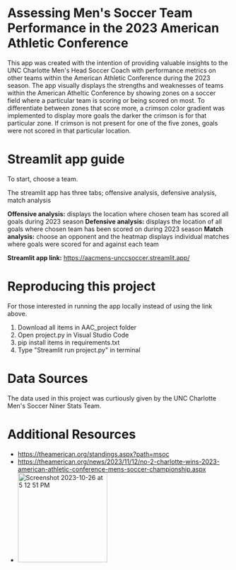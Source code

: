 # Assessing Men's Soccer Team Performance in the 2023 American Athletic Conference


This app was created with the intention of providing valuable insights to the UNC Charlotte Men's Head Soccer Coach with performance metrics on other teams within the American Athletic Conference during the 2023 season. The app visually displays the strengths and weaknesses of teams within the American Atheltic Conference by showing zones on a soccer field where a particular team is scoring or being scored on most. To differentiate between zones that score more, a crimson color gradient was implemented to display more goals the darker the crimson is for that particular zone. If crimson is not present for one of the five zones, goals were not scored in that particular location. 


# Streamlit app guide


To start, choose a team.

The streamlit app has three tabs; offensive analysis, defensive analysis, match analysis

**Offensive analysis:** displays the location where chosen team has scored all goals during 2023 season
**Defensive analysis:** displays the location of all goals where chosen team has been scored on during 2023 season 
**Match analysis:** choose an opponent and the heatmap displays individual matches where goals were scored for and against each team

**Streamlit app link:** https://aacmens-unccsoccer.streamlit.app/ 


# Reproducing this project


For those interested in running the app locally instead of using the link above.

1. Download all items in AAC_project folder
2. Open project.py in Visual Studio Code
3. pip install items in requirements.txt 
4. Type "Streamlit run project.py" in terminal


# Data Sources


The data used in this project was curtiously given by the UNC Charlotte Men's Soccer Niner Stats Team.


# Additional Resources


- https://theamerican.org/standings.aspx?path=msoc
- https://theamerican.org/news/2023/11/12/no-2-charlotte-wins-2023-american-athletic-conference-mens-soccer-championship.aspx
- <img width="202" alt="Screenshot 2023-10-26 at 5 12 51 PM" src="https://github.com/real-time-analytic/AAC_Mens_Soccer/assets/149093634/4781f5ac-feba-4118-b5b3-c6783b343fae">



